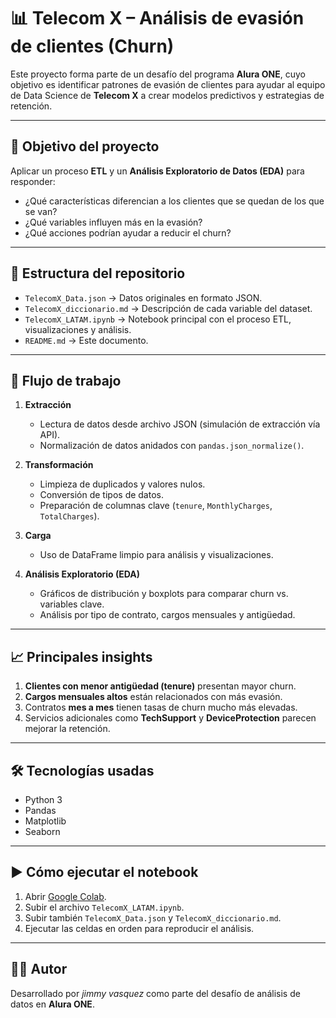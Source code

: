 # 📊 Telecom X – Análisis de evasión de clientes (Churn)

Este proyecto forma parte de un desafío del programa **Alura ONE**, cuyo objetivo es identificar patrones de evasión de clientes para ayudar al equipo de Data Science de **Telecom X** a crear modelos predictivos y estrategias de retención.

---

## 🎯 Objetivo del proyecto
Aplicar un proceso **ETL** y un **Análisis Exploratorio de Datos (EDA)** para responder:
- ¿Qué características diferencian a los clientes que se quedan de los que se van?
- ¿Qué variables influyen más en la evasión?
- ¿Qué acciones podrían ayudar a reducir el churn?

---

## 📂 Estructura del repositorio
- `TelecomX_Data.json` → Datos originales en formato JSON.
- `TelecomX_diccionario.md` → Descripción de cada variable del dataset.
- `TelecomX_LATAM.ipynb` → Notebook principal con el proceso ETL, visualizaciones y análisis.
- `README.md` → Este documento.

---

## 🔄 Flujo de trabajo
1. **Extracción**  
   - Lectura de datos desde archivo JSON (simulación de extracción vía API).
   - Normalización de datos anidados con `pandas.json_normalize()`.

2. **Transformación**  
   - Limpieza de duplicados y valores nulos.
   - Conversión de tipos de datos.
   - Preparación de columnas clave (`tenure`, `MonthlyCharges`, `TotalCharges`).

3. **Carga**  
   - Uso de DataFrame limpio para análisis y visualizaciones.

4. **Análisis Exploratorio (EDA)**  
   - Gráficos de distribución y boxplots para comparar churn vs. variables clave.
   - Análisis por tipo de contrato, cargos mensuales y antigüedad.

---

## 📈 Principales insights
1. **Clientes con menor antigüedad (tenure)** presentan mayor churn.
2. **Cargos mensuales altos** están relacionados con más evasión.
3. Contratos **mes a mes** tienen tasas de churn mucho más elevadas.
4. Servicios adicionales como **TechSupport** y **DeviceProtection** parecen mejorar la retención.

---

## 🛠 Tecnologías usadas
- Python 3
- Pandas
- Matplotlib
- Seaborn

---

## ▶️ Cómo ejecutar el notebook
1. Abrir [Google Colab](https://colab.research.google.com/).
2. Subir el archivo `TelecomX_LATAM.ipynb`.
3. Subir también `TelecomX_Data.json` y `TelecomX_diccionario.md`.
4. Ejecutar las celdas en orden para reproducir el análisis.


---

## 👨‍💻 Autor
Desarrollado por *jimmy vasquez* como parte del desafío de análisis de datos en **Alura ONE**.
